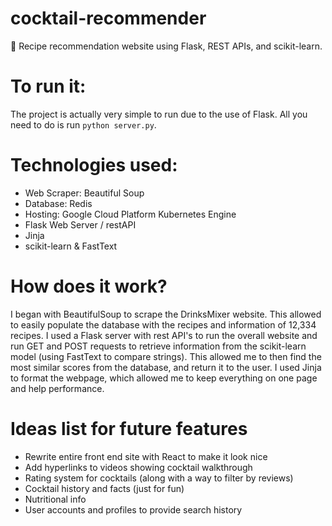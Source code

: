 # cocktail-recommender
🥂 Recipe recommendation website using Flask, REST APIs, and scikit-learn.

# To run it:
The project is actually very simple to run due to the use of Flask. All you need to do is run `python server.py`.

# Technologies used:
- Web Scraper: Beautiful Soup
- Database: Redis
- Hosting: Google Cloud Platform Kubernetes Engine
- Flask Web Server / restAPI
- Jinja
- scikit-learn & FastText  

# How does it work?
I began with BeautifulSoup to scrape the DrinksMixer website. This allowed to easily populate the database with the recipes and information of 12,334 recipes. I used a Flask server with rest API's to run the overall website and run GET and POST requests to retrieve information from the scikit-learn model (using FastText to compare strings). This allowed me to then find the most similar scores from the database, and return it to the user. I used Jinja to format the webpage, which allowed me to keep everything on one page and help performance.

# Ideas list for future features
- Rewrite entire front end site with React to make it look nice 
- Add hyperlinks to videos showing cocktail walkthrough
- Rating system for cocktails (along with a way to filter by reviews)
- Cocktail history and facts (just for fun)
- Nutritional info
- User accounts and profiles to provide search history